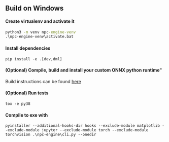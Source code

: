 ## Build on Windows

#### Create virtualenv and activate it

```cmd
python3 -m venv npc-engine-venv
.\npc-engine-venv\activate.bat
```

#### Install dependencies

```
pip install -e .[dev,dml]
```

#### (Optional) Compile, build and install your custom ONNX python runtime" 

Build instructions can be found [here](https://onnxruntime.ai/)

#### (Optional) Run tests

```
tox -e py38
```

#### Compile to exe with

```
pyinstaller --additional-hooks-dir hooks --exclude-module matplotlib --exclude-module jupyter --exclude-module torch --exclude-module torchvision .\npc-engine\cli.py --onedir
```
